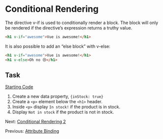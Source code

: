 # Conditional Rendering

The directive v-if is used to conditionally render a block. The block will only be rendered if the directive’s expression returns a truthy value.
```html
<h1 v-if="awesome">Vue is awesome!</h1>
```
It is also possible to add an “else block” with v-else:
```html
<h1 v-if="awesome">Vue is awesome!</h1>
<h1 v-else>Oh no 😢</h1>
```
## Task
[Starting Code](https://jsfiddle.net/agv4dhzt/5/)

1. Create a new data property, `{inStock: true}`
2. Create a `<p>` element below the `<h1>` header.
3. Inside `<p>` display `In stock!` if the product is in stock.
3. Display `Not in stock` if the product is not in stock.

Next: [Conditional Rendering 2](https://github.com/kristandre/vue-workshop/blob/master/Conditional_Rendering_2/conditional_rendering_2.md)

Previous: [Attribute Binding](https://github.com/kristandre/vue-workshop/blob/master/Attribute_Binding/attribute_binding.md)

